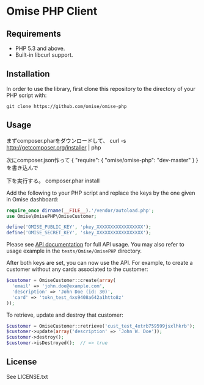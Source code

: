 # Omise PHP Client

## Requirements

* PHP 5.3 and above.
* Built-in libcurl support.

## Installation

In order to use the library, first clone this repository to the directory of your PHP script with:

```
git clone https://github.com/omise/omise-php
```

## Usage

まずcomposer.pharをダウンロードして、
curl -s http://getcomposer.org/installer | php

次にcomposer.json作って
{
  "require": {
    "omise/omise-php": "dev-master"
  }
}
を書き込んで

下を実行する。
composer.phar install

Add the following to your PHP script and replace the keys by the one given in Omise dashboard:

```php
require_once dirname(__FILE__).'/vendor/autoload.php';
use Omise\OmisePHP\OmiseCustomer;

define('OMISE_PUBLIC_KEY', 'pkey_XXXXXXXXXXXXXXXXX');
define('OMISE_SECRET_KEY', 'skey_XXXXXXXXXXXXXXXXX');
```

Please see [API documentation](https://docs.omise.co/) for full API usage. You may also refer to usage example in the `tests/Omise/OmisePHP` directory.

After both keys are set, you can now use the API. For example, to create a customer without any cards associated to the customer:

```php
$customer = OmiseCustomer::create(array(
  'email' => 'john.doe@example.com',
  'description' => 'John Doe (id: 30)',
  'card' => 'tokn_test_4xs9408a642a1htto8z'
));
```

To retrieve, update and destroy that customer:

```php
$customer = OmiseCustomer::retrieve('cust_test_4xtrb759599jsxlhkrb');
$customer->update(array('description' => 'John W. Doe'));
$customer->destroy();
$customer->isDestroyed();  // => true
```

## License

See LICENSE.txt
